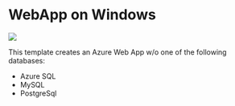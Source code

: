 # WebApp on Windows

<a href="https://portal.azure.com/#create/Microsoft.Template/uri/https%3A%2F%2Fraw.githubusercontent.com%2Fmarkusheiliger%2Fdevtestlab-edge%2Fmaster%2Fenvironments%2FWebApp-Windows%2Fazuredeploy.json" target="_blank">
    <img src="http://azuredeploy.net/deploybutton.png"/>
</a>

This template creates an Azure Web App w/o one of the following databases: 
* Azure SQL
* MySQL
* PostgreSql
